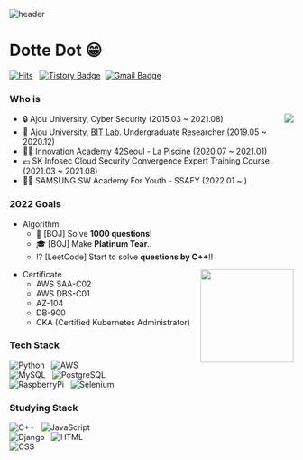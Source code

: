 ![header](https://capsule-render.vercel.app/api?type=transparent&color=auto&height=300&section=header&text=Onboarding&fontSize=100)


# Dotte Dot 😁
[![Hits](https://hits.seeyoufarm.com/api/count/incr/badge.svg?url=https%3A%2F%2Fgithub.com%2Fhaesoo9410&count_bg=%23EB8B10&title_bg=%23684327&icon=&icon_color=%23E7E7E7&title=VISIT&edge_flat=false)](https://github.com/dottedot) &nbsp;
[![Tistory Badge](https://img.shields.io/badge/Tech%20Blog-01A9DB?style=flat&logo=DPD&logoColor=white)](https://mr-dot.tistory.com/)&nbsp;
[![Gmail Badge](https://img.shields.io/badge/Gmail-D14836?style=flat&logo=Gmail&logoColor=white)](mailto:tjdwlslrj@gmail.com)


### Who is

<img align='right' src="http://mazassumnida.wtf/api/v2/generate_badge?boj=tjdwlslrj">

- 🔒 Ajou University, Cyber Security (2015.03 ~ 2021.08)
- 🏤 Ajou University, [BIT Lab](https://bitlab.ajou.ac.kr/). Undergraduate Researcher (2019.05 ~ 2020.12)  
- 🐱‍💻 Innovation Academy 42Seoul - La Piscine (2020.07 ~ 2021.01)
- 💶 SK Infosec Cloud Security Convergence Expert Training Course (2021.03 ~ 2021.08)
- 🐱‍🏍 SAMSUNG SW Academy For Youth - SSAFY (2022.01 ~ )


### 2022 Goals


- Algorithm
  - 💯 [BOJ] Solve **1000 questions**!  
  - 🎓 [BOJ] Make **Platinum Tear**..
  - ⁉ [LeetCode] Start to solve **questions by C++**!!

<img align='right' src="https://github-readme-stats.vercel.app/api?username=dottedot" height="165">

- Certificate
  - AWS SAA-C02  
  - AWS DBS-C01  
  - AZ-104  
  - DB-900  
  - CKA (Certified Kubernetes Administrator)  


### Tech Stack

![Python](https://img.shields.io/badge/Python-3766AB?style=flat-square&logo=Python&logoColor=white) &nbsp;
![AWS](https://img.shields.io/badge/AWS-232F3E?style=flat-square&logo=amazonaws&logoColor=white)  
![MySQL](https://img.shields.io/badge/MySQL-4479A1?style=flat-square&logo=MySQL&logoColor=white) &nbsp;
![PostgreSQL](https://img.shields.io/badge/PostgreSQL-4169E1?style=flat-square&logo=postgreSQL&logoColor=white)  
![RaspberryPi](https://img.shields.io/badge/RaspberryPi-A22846?style=flat-square&logo=RaspberryPi&logoColor=white) &nbsp;
![Selenium](https://img.shields.io/badge/Selenium-43B02A?style=flat-square&logo=Selenium&logoColor=white)  


### Studying Stack

![C++](https://img.shields.io/badge/C++-3766AB?style=flat-square&logo=c%2B%2B&logoColor=white) &nbsp;
![JavaScript](https://img.shields.io/badge/JavaScript-F7DF1E?style=flat-square&logo=javascript&logoColor=white)  
![Django](https://img.shields.io/badge/Django-092E20?style=flat-square&logo=django&logoColor=white) &nbsp;
![HTML](https://img.shields.io/badge/HTML-E34F26?style=flat-square&logo=HTML5&logoColor=white)  
![CSS](https://img.shields.io/badge/CSS-1572B6?style=flat-square&logo=CSS3&logoColor=white)

